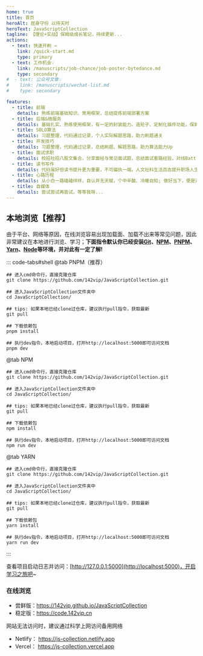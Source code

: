 ```yaml
---
home: true
title: 首页
heroAlt: 屈身守份 以待天时
heroText: JavaScriptCollection
tagline: 【理论+实战】保姆级成长笔记，持续更新...
actions:
  - text: 快速开刷 →
    link: /quick-start.md
    type: primary
  - text: 工作机会💡
    link: /manuscripts/job-chance/job-poster-bytedance.md
    type: secondary
#  - text: 公众号文章💡
#    link: /manuscripts/wechat-list.md
#    type: secondary

features:
  - title: 前端
    details: 熟练前端基础知识、常用框架，总结提炼前端部署方案
  - title: 后端&微服务
    details: 基础扎实、熟练使用框架，有一定的封装能力。造轮子、定制化插件功能，保姆级前后端开发部署流程
  - title: SOLO算法
    details: 习题整理，代码通过记录，个人实际解题思路，助力刷题通关
  - title: 开发技巧
    details: 习题整理，代码通过记录，总结刷题、解题思路，助力算法能力Up
  - title: 面试求职
    details: 校招社招八股文集合，分享面经与常见面试题，总结面试套路经验，对线Battle面试官有条不紊
  - title: 读书写作
    details: 代码虽好但读书提升更为重要，不可偏执一端。人文社科生活百态提升职场人生软技能
  - title: 心路历程
    details: 从小白一路磕磕绊绊，自认并无天赋，个中辛酸、冷暖自知; 做好当下，便是对自己的不辜负
  - title: 自媒体
    details: 尝试尝试再尝试，等等我呀...
---
```


[//]: # (<BiliBili bvid="BV1rd4y1V7tB"  />)
[//]: # (<XiGua id="7195198927220834868" />)

## 本地浏览【推荐】

由于平台、网络等原因，在线浏览容易出现加载面、加载不出来等常见问题，因此非常建议在本地进行浏览、学习；**下面指令默认你已经安装[Git](https://git-scm.com/download)、[NPM](https://www.npmjs.com/)、[PNPM](https://www.pnpm.cn/)、[Yarn](https://yarn.bootcss.com/)、[Node](http://nodejs.cn)等环境，并对此有一定了解!**

::: code-tabs#shell
@tab PNPM（推荐）

```bash:no-line-numbers
## 进入cmd命令行，直接克隆仓库
git clone https://github.com/142vip/JavaScriptCollection.git

## 进入JavaScriptCollection文件夹中
cd JavaScriptCollection/

## tips: 如果本地已经clone过仓库，建议执行pull指令，获取最新
git pull

## 下载依赖包
pnpm install

## 执行dev指令，本地启动项目，打开http://localhost:5000即可访问文档
pnpm dev

```

@tab NPM

```bash:no-line-numbers
## 进入cmd命令行，直接克隆仓库
git clone https://github.com/142vip/JavaScriptCollection.git

## 进入JavaScriptCollection文件夹中
cd JavaScriptCollection/

## tips: 如果本地已经clone过仓库，建议执行pull指令，获取最新
git pull

## 下载依赖包
npm install

## 执行dev指令，本地启动项目，打开http://localhost:5000即可访问文档
npm run dev

```

@tab YARN

```bash:no-line-numbers
## 进入cmd命令行，直接克隆仓库
git clone https://github.com/142vip/JavaScriptCollection.git

## 进入JavaScriptCollection文件夹中
cd JavaScriptCollection/

## tips: 如果本地已经clone过仓库，建议执行pull指令，获取最新
git pull

## 下载依赖包
yarn install

## 执行dev指令，本地启动项目，打开http://localhost:5000即可访问文档
yarn run dev

```

:::

查看项目启动日志并访问：[http://127.0.0.1:5000](http://localhost:5000)，开启学习之旅吧~

### 在线浏览

- 尝鲜版：<https://142vip.github.io/JavaScriptCollection>
- 稳定版：<https://code.142vip.cn>

网站无法访问时，建议通过科学上网访问备用网络

- Netlify： <https://js-collection.netlify.app>
- Vercel： <https://js-collection.vercel.app>

[//]: # (自动引入首页)
<!-- @include: ../README.md#we-media -->